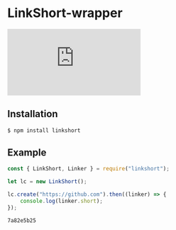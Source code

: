 # LinkShort-wrapper

![License](https://img.shields.io/github/license/Tch1b0/LinkShort.js)

## Installation

```sh
$ npm install linkshort
```

## Example

```js
const { LinkShort, Linker } = require("linkshort");

let lc = new LinkShort();

lc.create("https://github.com").then((linker) => {
	console.log(linker.short);
});
```

```
7a82e5b25
```
